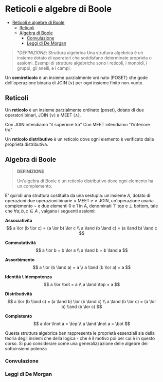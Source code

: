 # Reticoli e algebre di Boole
- [Reticoli e algebre di Boole](#reticoli-e-algebre-di-boole)
  - [Reticoli](#reticoli)
  - [Algebra di Boole](#algebra-di-boole)
    - [Convulazione](#convulazione)
    - [Leggi di De Morgan](#leggi-di-de-morgan)

>**DEFINIZIONE*: Struttura algebrica
> Una struttura algebrica è un insieme dotato di operatori che soddisfano determinate proprieta o assiomi. Esempi di strutture algebriche sono i reticoli, i monoidi, i gruppi, gli anelli, e i campi.

Un **semireticolo** è un insieme parzialmente ordinato (POSET) che gode dell'operazione binaria di JOIN ($\lor$) per ogni insieme finito non-vuoto.

## Reticoli
Un **reticolo** è un insieme parzialmente ordinato (poset), dotato di due operatori binari, JOIN ($\lor$) e MEET ($\land$).

Con JOIN intendiamo "il superiore tra"
Con MEET intendiamo "l'inferiore tra"

Un **reticolo distributivo** è un reticolo dove ogni elemento è verificato dalla proprietà distributiva.

## Algebra di Boole
>**DEFINIZIONE**
> 
> Un'algebra di Boole è un reticolo distributivo dove ogni elemento ha un complemento.
> 
E' quindi una struttura costituita da una sestupla: un insieme $A$, dotato di operazioni due operazioni binarie $\land$ MEET e $\lor$ JOIN, un'operazione unaria complemento $\lnot$ e due elementi 0 e 1 in A, denominati $\top$ top e $\bot$ bottom, tale che $\forall a, b, c \in A$ , valgano i seguenti assiomi:

**Associatività**
$$
a \lor (b \lor c) = (a \lor b) \lor c
\\
a \land (b \land c) = (a \land b) \land c
$$

**Commutatività**
$$
a \lor b = b \lor a 
\\
a \land b = b \land a
$$

**Assorbimento**
$$
a \lor (b \land a) = a
\\
a \land (b \lor a) = a
$$

**Identità \ Idempotenza**
$$
a \lor \bot = a
\\
a \land \top = a
$$

**Distributività**
$$
a \lor (b \land c) = (a \land b) \lor (b \land c)
\\
a \land (b \lor c) = (a \lor b) \land (b \lor c)
$$

**Completento**
$$
a \lor \lnot a = \top
\\ 
a \land \lnot a = \bot
$$



Questa struttura algebrica ben rappresenta le proprietà essenziali sia della teoria degli insiemi che della logica - che è il motivo poi per cui è in questo corso. Si può considerare come una generalizzazione delle algebre dei sottoinsiemi potenza

### Convulazione

### Leggi di De Morgan